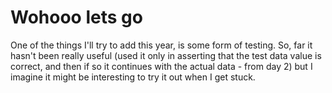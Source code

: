 
# Wohooo lets go



One of the things I'll try to add this year, is some form of testing. 
So, far it hasn't been really useful (used it only in asserting that the test data value is correct, and then if so it continues with the actual data - from day 2) but I imagine it might be interesting to try it out when I get stuck. 

